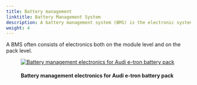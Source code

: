 ```yaml
---
title: Battery management
linktitle: Battery Management System
description: A battery management system (BMS) is the electronic system that manages the battery, such as by protecting the battery, monitoring its state, calculating secondary data as range, and performing balancing of cells.
weight: 4
---
```

<!-- markdownlint-disable MD033 -->
A BMS often consists of electronics both on the module level and on the pack level.

<figure>
    <a href="https://media.electrichasgoneaudi.net/multimedia/technology/battery/batterymanagment/batterymanagement1.jpg">
        <img src="https://media.electrichasgoneaudi.net/multimedia/technology/battery/batterymanagment/batterymanagement1s.jpg"
        class="img-fluid" alt="Battery management electronics for Audi e-tron battery pack" title="Battery management electronics for Audi e-tron battery pack">
    </a>
    <figcaption><h4>Battery management electronics for Audi e-tron battery pack</h4></figcaption>
</figure>
